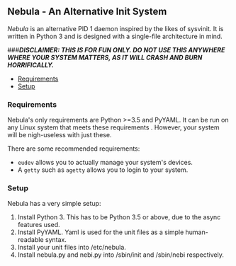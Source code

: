 ## Nebula - An Alternative Init System

*Nebula* is an alternative PID 1 daemon inspired by the likes of sysvinit. It is written in Python 3 and is designed 
with a single-file architecture in mind.

###_**DISCLAIMER: THIS IS FOR FUN ONLY. DO NOT USE THIS ANYWHERE WHERE YOUR SYSTEM MATTERS, AS IT WILL CRASH AND BURN
 HORRIFICALLY.**_

 - [Requirements](#requirements)
 - [Setup](#setup)

### Requirements

Nebula's only requirements are Python >=3.5 and PyYAML. It can be run on any Linux system that meets these requirements
. However, your system will be nigh-useless with just these.

There are some recommended requirements:

 - `eudev` allows you to actually manage your system's devices.
 - A `getty` such as `agetty` allows you to login to your system.


### Setup

Nebula has a very simple setup:

 1. Install Python 3. This has to be Python 3.5 or above, due to the async features used.
 2. Install PyYAML. Yaml is used for the unit files as a simple human-readable syntax.
 3. Install your unit files into /etc/nebula. 
 4. Install nebula.py and nebi.py into /sbin/init and /sbin/nebi respectively.
